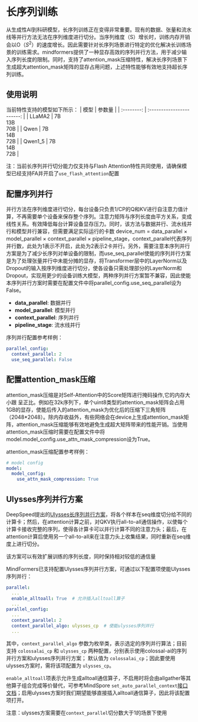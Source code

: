 # 长序列训练

从生成性AI到科研模型，长序列训练正在变得非常重要。现有的数据、张量和流水线等并行方法无法在序列维度进行切分。当序列维度（S）增长时，训练内存开销会以O（$S^2$）的速度增长。因此需要针对长序列场景进行特定的优化解决长训练场景的训练需求。mindformers提供了一种显存高效的序列并行方法，用于减少输入序列长度的限制。同时，支持了attention_mask压缩特性，解决长序列场景下生成超大attention_mask矩阵的显存占用问题，上述特性能够有效地支持超长序列训练。

## 使用说明

当前特性支持的模型如下所示：
|    模型    |          参数量           |
| :--------: | :-----------------------: |
|   LLaMA2   | 7B<br>13B<br>70B |
|   Qwen     | 7B<br>14B<br>72B |
|   Qwen1_5  | 7B<br>14B<br>72B |

注：当前长序列并行切分能力仅支持与Flash Attention特性共同使用，请确保模型已经支持FA并开启了`use_flash_attention`配置

## 配置序列并行

并行方法在序列维度进行切分，每台设备只负责1/CP的Q和KV进行自注意力值计算，不再需要单个设备来保存整个序列。注意力矩阵与序列长度由平方关系，变成线性关系。有效降低每台计算设备显存压力。同时，该方法与数据并行、流水线并行和模型并行兼容，但需要满足实际运行的卡数 device_num = data_parallel × model_parallel × context_parallel × pipeline_stage，context_parallel代表序列并行数，此处为1表示不开启，此处为2表示2卡并行。另外，需要注意本序列并行方案是为了减少长序列对单设备的限制，而use_seq_parallel使能的序列并行方案是为了处理张量并行中未能分摊的显存，将Transformer层中的LayerNorm以及Dropout的输入按序列维度进行切分，使各设备只需处理部分的LayerNorm和Dropout，实现用更少的设备训练大模型，两种序列并行方案暂不兼容，因此使能本序列并行方案时需要在配置文件中将parallel_config.use_seq_parallel设为False。

- **data_parallel**: 数据并行
- **model_parallel**: 模型并行
- **context_parallel**: 序列并行
- **pipeline_stage**: 流水线并行

序列并行配置参考样例：

```yaml
parallel_config:
  context_parallel: 2
  use_seq_parallel: False
```

## 配置attention_mask压缩

attention_mask压缩是对Self-Attention中的Score矩阵进行掩码操作,它的内存大小跟 呈正比。例如在32k序列下，单个uint8类型的attention_mask矩阵会占用1GB的显存，使能后传入的attention_mask为优化后的压缩下三角矩阵（2048*2048）。除内存收益外，有些网络会在device上生成attention_mask矩阵，attention_mask压缩能够有效地避免生成超大矩阵带来的性能开销。当使用attention_mask压缩时需要在配置文件中将model.model_config.use_attn_mask_compression设为True。

attention_mask压缩配置参考样例：

```yaml
# model config
model:
  model_config:
    use_attn_mask_compression: True
```

## Ulysses序列并行方案

DeepSpeed提出的[Ulysses长序列并行方案](https://arxiv.org/abs/2309.14509)，将各个样本在seq维度切分给不同的计算卡；然后，在attention计算之前，对QKV执行all-to-all通信操作，以使每个计算卡接收完整的序列，使得各计算卡可以并行计算不同的注意力头；最后，在attention计算后使用另一个all-to-all来在注意力头上收集结果，同时重新在seq维度上进行切分。

该方案可以有效扩展训练的序列长度，同时保持相对较低的通信量

MindFormers已支持配置Ulysses序列并行方案，可通过以下配置项使能Ulysses序列并行：

```yaml
parallel:
  ...
  enable_alltoall: True  # 允许插入alltoall算子
  ...
parallel_config:
  ...
  context_parallel: 2
  context_parallel_algo: ulysses_cp  # 使能ulysses序列并行
  ...
```

其中，`context_parallel_algo` 参数为枚举类，表示选定的序列并行算法；目前支持 `colossalai_cp` 和 `ulysses_cp` 两种配置，分别表示使用colossal-ai的序列并行方案和ulysses序列并行方案；
默认值为 `colossalai_cp`；因此要使用ulysses方案时，需将该项配置为 `ulysses_cp`。

`enable_alltoall`项表示允许生成alltoall通信算子，不启用时将会由allgather等其他算子组合完成等价替代，可参考MindSpore `set_auto_parallel_context`[接口文档](https://www.mindspore.cn/docs/zh-CN/r2.3.0/api_python/mindspore/mindspore.set_auto_parallel_context.html)；启用ulysses方案时我们期望能够直接插入alltoall通信算子，因此将该配置项打开。

注意：ulysses方案需要在`context_parallel`切分数大于1的场景下使用
